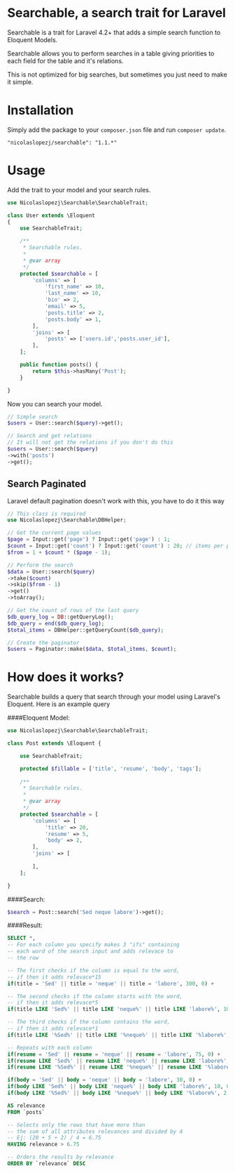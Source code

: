 Searchable, a search trait for Laravel
==========================================

Searchable is a trait for Laravel 4.2+ that adds a simple search function to Eloquent Models.

Searchable allows you to perform searches in a table giving priorities to each field for the table and it's relations.

This is not optimized for big searches, but sometimes you just need to make it simple.

# Installation

Simply add the package to your `composer.json` file and run `composer update`.

```
"nicolaslopezj/searchable": "1.1.*"
```

# Usage

Add the trait to your model and your search rules.

```php
use Nicolaslopezj\Searchable\SearchableTrait;

class User extends \Eloquent
{
    use SearchableTrait;

    /**
     * Searchable rules.
     *
     * @var array
     */
    protected $searchable = [
        'columns' => [
            'first_name' => 10,
            'last_name' => 10,
            'bio' => 2,
            'email' => 5,
            'posts.title' => 2,
            'posts.body' => 1,
        ],
        'joins' => [
            'posts' => ['users.id','posts.user_id'],
        ],
    ];

    public function posts() {
        return $this->hasMany('Post');
    }

}
```

Now you can search your model.

```php
// Simple search
$users = User::search($query)->get();

// Search and get relations
// It will not get the relations if you don't do this
$users = User::search($query)
->with('posts')
->get();
```


## Search Paginated

Laravel default pagination doesn't work with this, you have to do it this way

```php
// This class is required
use Nicolaslopezj\Searchable\DBHelper;
```

```php
// Get the current page values
$page = Input::get('page') ? Input::get('page') : 1;
$count = Input::get('count') ? Input::get('count') : 20; // items per page
$from = 1 + $count * ($page - 1);

// Perform the search
$data = User::search($query)
->take($count)
->skip($from - 1)
->get()
->toArray();

// Get the count of rows of the last query
$db_query_log = DB::getQueryLog();
$db_query = end($db_query_log);
$total_items = DBHelper::getQueryCount($db_query);

// Create the paginator
$users = Paginator::make($data, $total_items, $count);
```

# How does it works?

Searchable builds a query that search through your model using Laravel's Eloquent.
Here is an example query

####Eloquent Model:
```php
use Nicolaslopezj\Searchable\SearchableTrait;

class Post extends \Eloquent {

    use SearchableTrait;

    protected $fillable = ['title', 'resume', 'body', 'tags'];
    
    /**
     * Searchable rules.
     *
     * @var array
     */
    protected $searchable = [
        'columns' => [
            'title' => 20,
            'resume' => 5,
            'body' => 2,
        ],
        'joins' => [
            
        ],
    ];

}
```

####Search:
```php
$search = Post::search('Sed neque labore')->get();
```

####Result:
```sql
SELECT *,
-- For each column you specify makes 3 "ifs" containing 
-- each word of the search input and adds relevace to 
-- the row

-- The first checks if the column is equal to the word,
-- if then it adds relevace*15
if(title = 'Sed' || title = 'neque' || title = 'labore', 300, 0) +

-- The second checks if the column starts with the word,
-- if then it adds relevace*5
if(title LIKE 'Sed%' || title LIKE 'neque%' || title LIKE 'labore%', 100, 0) + 

-- The third checks if the column contains the word, 
-- if then it adds relevace*1
if(title LIKE '%Sed%' || title LIKE '%neque%' || title LIKE '%labore%', 20, 0) + 

-- Repeats with each column
if(resume = 'Sed' || resume = 'neque' || resume = 'labore', 75, 0) + 
if(resume LIKE 'Sed%' || resume LIKE 'neque%' || resume LIKE 'labore%', 25, 0) + 
if(resume LIKE '%Sed%' || resume LIKE '%neque%' || resume LIKE '%labore%', 5, 0) + 

if(body = 'Sed' || body = 'neque' || body = 'labore', 30, 0) + 
if(body LIKE 'Sed%' || body LIKE 'neque%' || body LIKE 'labore%', 10, 0) + 
if(body LIKE '%Sed%' || body LIKE '%neque%' || body LIKE '%labore%', 2, 0) + 

AS relevance
FROM `posts`

-- Selects only the rows that have more than
-- the sum of all attributes relevances and divided by 4
-- Ej: (20 + 5 + 2) / 4 = 6.75
HAVING relevance > 6.75

-- Orders the results by relevance
ORDER BY `relevance` DESC
```


